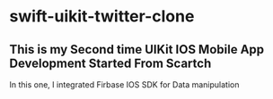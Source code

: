 # swift-uikit-twitter-clone

## This is my Second time UIKit IOS Mobile App Development Started From Scartch

In this one, I integrated Firbase IOS SDK for Data manipulation
